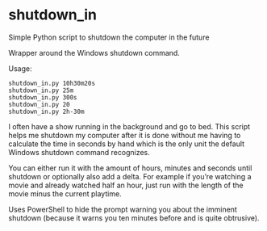 # shutdown_in
Simple Python script to shutdown the computer in the future

Wrapper around the Windows shutdown command.

Usage:
```
shutdown_in.py 10h30m20s  
shutdown_in.py 25m  
shutdown_in.py 300s  
shutdown_in.py 20
shutdown_in.py 2h-30m
```
I often have a show running in the background and go to bed. This script helps me shutdown my computer after it is done without me having to calculate the time in seconds by hand which is the only unit the default Windows shutdown command recognizes.

You can either run it with the amount of hours, minutes and seconds until shutdown or optionally also add a delta. For example if you’re watching a movie and already watched half an hour, just run with the length of the movie minus the current playtime.

Uses PowerShell to hide the prompt warning you about the imminent shutdown (because it warns you ten minutes before and is quite obtrusive).
